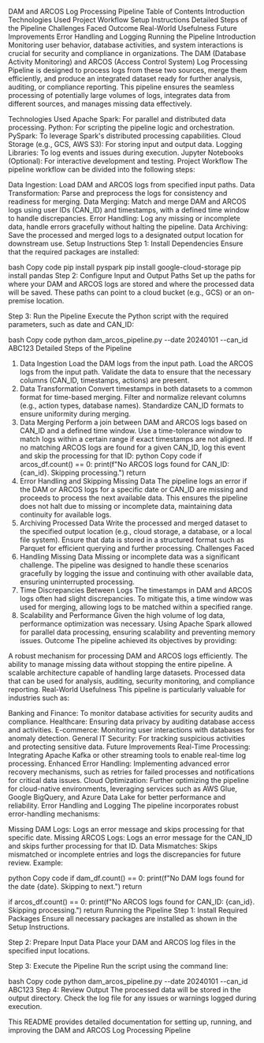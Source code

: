 DAM and ARCOS Log Processing Pipeline
Table of Contents
Introduction
Technologies Used
Project Workflow
Setup Instructions
Detailed Steps of the Pipeline
Challenges Faced
Outcome
Real-World Usefulness
Future Improvements
Error Handling and Logging
Running the Pipeline
Introduction
Monitoring user behavior, database activities, and system interactions is crucial for security and compliance in organizations. The DAM (Database Activity Monitoring) and ARCOS (Access Control System) Log Processing Pipeline is designed to process logs from these two sources, merge them efficiently, and produce an integrated dataset ready for further analysis, auditing, or compliance reporting. This pipeline ensures the seamless processing of potentially large volumes of logs, integrates data from different sources, and manages missing data effectively.

Technologies Used
Apache Spark: For parallel and distributed data processing.
Python: For scripting the pipeline logic and orchestration.
PySpark: To leverage Spark's distributed processing capabilities.
Cloud Storage (e.g., GCS, AWS S3): For storing input and output data.
Logging Libraries: To log events and issues during execution.
Jupyter Notebooks (Optional): For interactive development and testing.
Project Workflow
The pipeline workflow can be divided into the following steps:

Data Ingestion: Load DAM and ARCOS logs from specified input paths.
Data Transformation: Parse and preprocess the logs for consistency and readiness for merging.
Data Merging: Match and merge DAM and ARCOS logs using user IDs (CAN_ID) and timestamps, with a defined time window to handle discrepancies.
Error Handling: Log any missing or incomplete data, handle errors gracefully without halting the pipeline.
Data Archiving: Save the processed and merged logs to a designated output location for downstream use.
Setup Instructions
Step 1: Install Dependencies
Ensure that the required packages are installed:

bash
Copy code
pip install pyspark
pip install google-cloud-storage
pip install pandas
Step 2: Configure Input and Output Paths
Set up the paths for where your DAM and ARCOS logs are stored and where the processed data will be saved. These paths can point to a cloud bucket (e.g., GCS) or an on-premise location.

Step 3: Run the Pipeline
Execute the Python script with the required parameters, such as date and CAN_ID:

bash
Copy code
python dam_arcos_pipeline.py --date 20240101 --can_id ABC123
Detailed Steps of the Pipeline
1. Data Ingestion
Load the DAM logs from the input path.
Load the ARCOS logs from the input path.
Validate the data to ensure that the necessary columns (CAN_ID, timestamps, actions) are present.
2. Data Transformation
Convert timestamps in both datasets to a common format for time-based merging.
Filter and normalize relevant columns (e.g., action types, database names).
Standardize CAN_ID formats to ensure uniformity during merging.
3. Data Merging
Perform a join between DAM and ARCOS logs based on CAN_ID and a defined time window.
Use a time-tolerance window to match logs within a certain range if exact timestamps are not aligned.
If no matching ARCOS logs are found for a given CAN_ID, log this event and skip the processing for that ID:
python
Copy code
if arcos_df.count() == 0:
    print(f"No ARCOS logs found for CAN_ID: {can_id}. Skipping processing.")
    return
4. Error Handling and Skipping Missing Data
The pipeline logs an error if the DAM or ARCOS logs for a specific date or CAN_ID are missing and proceeds to process the next available data.
This ensures the pipeline does not halt due to missing or incomplete data, maintaining data continuity for available logs.
5. Archiving Processed Data
Write the processed and merged dataset to the specified output location (e.g., cloud storage, a database, or a local file system).
Ensure that data is stored in a structured format such as Parquet for efficient querying and further processing.
Challenges Faced
1. Handling Missing Data
Missing or incomplete data was a significant challenge. The pipeline was designed to handle these scenarios gracefully by logging the issue and continuing with other available data, ensuring uninterrupted processing.
2. Time Discrepancies Between Logs
The timestamps in DAM and ARCOS logs often had slight discrepancies. To mitigate this, a time window was used for merging, allowing logs to be matched within a specified range.
3. Scalability and Performance
Given the high volume of log data, performance optimization was necessary. Using Apache Spark allowed for parallel data processing, ensuring scalability and preventing memory issues.
Outcome
The pipeline achieved its objectives by providing:

A robust mechanism for processing DAM and ARCOS logs efficiently.
The ability to manage missing data without stopping the entire pipeline.
A scalable architecture capable of handling large datasets.
Processed data that can be used for analysis, auditing, security monitoring, and compliance reporting.
Real-World Usefulness
This pipeline is particularly valuable for industries such as:

Banking and Finance: To monitor database activities for security audits and compliance.
Healthcare: Ensuring data privacy by auditing database access and activities.
E-commerce: Monitoring user interactions with databases for anomaly detection.
General IT Security: For tracking suspicious activities and protecting sensitive data.
Future Improvements
Real-Time Processing: Integrating Apache Kafka or other streaming tools to enable real-time log processing.
Enhanced Error Handling: Implementing advanced error recovery mechanisms, such as retries for failed processes and notifications for critical data issues.
Cloud Optimization: Further optimizing the pipeline for cloud-native environments, leveraging services such as AWS Glue, Google BigQuery, and Azure Data Lake for better performance and reliability.
Error Handling and Logging
The pipeline incorporates robust error-handling mechanisms:

Missing DAM Logs: Logs an error message and skips processing for that specific date.
Missing ARCOS Logs: Logs an error message for the CAN_ID and skips further processing for that ID.
Data Mismatches: Skips mismatched or incomplete entries and logs the discrepancies for future review.
Example:

python
Copy code
if dam_df.count() == 0:
    print(f"No DAM logs found for the date {date}. Skipping to next.")
    return

if arcos_df.count() == 0:
    print(f"No ARCOS logs found for CAN_ID: {can_id}. Skipping processing.")
    return
Running the Pipeline
Step 1: Install Required Packages
Ensure all necessary packages are installed as shown in the Setup Instructions.

Step 2: Prepare Input Data
Place your DAM and ARCOS log files in the specified input locations.

Step 3: Execute the Pipeline
Run the script using the command line:

bash
Copy code
python dam_arcos_pipeline.py --date 20240101 --can_id ABC123
Step 4: Review Output
The processed data will be stored in the output directory. Check the log file for any issues or warnings logged during execution.

This README provides detailed documentation for setting up, running, and improving the DAM and ARCOS Log Processing Pipeline
